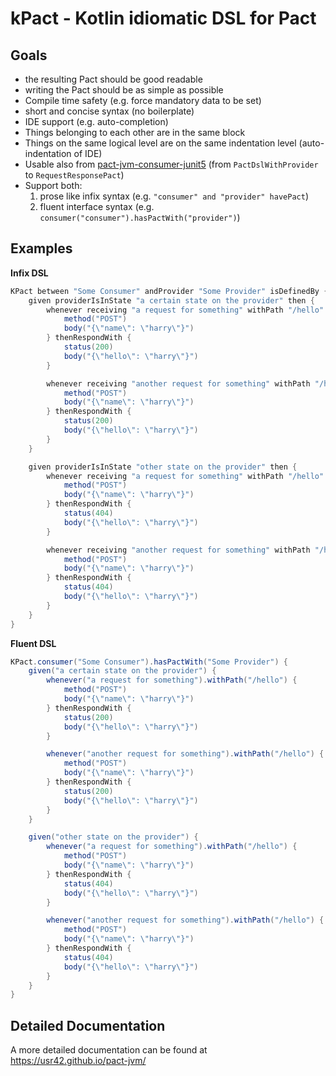 # kPact - Kotlin idiomatic DSL for Pact

## Goals

  - the resulting Pact should be good readable
  - writing the Pact should be as simple as possible
  - Compile time safety (e.g. force mandatory data to be set)
  - short and concise syntax (no boilerplate)
  - IDE support (e.g. auto-completion)
  - Things belonging to each other are in the same block
  - Things on the same logical level are on the same indentation level
    (auto-indentation of IDE)
  - Usable also from
    [pact-jvm-consumer-junit5](https://github.com/DiUS/pact-jvm/tree/master/pact-jvm-consumer-junit5)
    (from `PactDslWithProvider` to `RequestResponsePact`)
  - Support both:
    1.  prose like infix syntax (e.g. `"consumer" and "provider"
        havePact`)
    2.  fluent interface syntax (e.g.
        `consumer("consumer").hasPactWith("provider")`)

## Examples

**Infix DSL**

``` java
KPact between "Some Consumer" andProvider "Some Provider" isDefinedBy {
    given providerIsInState "a certain state on the provider" then {
        whenever receiving "a request for something" withPath "/hello" and {
            method("POST")
            body("{\"name\": \"harry\"}")
        } thenRespondWith {
            status(200)
            body("{\"hello\": \"harry\"}")
        }

        whenever receiving "another request for something" withPath "/hello" and {
            method("POST")
            body("{\"name\": \"harry\"}")
        } thenRespondWith {
            status(200)
            body("{\"hello\": \"harry\"}")
        }
    }

    given providerIsInState "other state on the provider" then {
        whenever receiving "a request for something" withPath "/hello" and {
            method("POST")
            body("{\"name\": \"harry\"}")
        } thenRespondWith {
            status(404)
            body("{\"hello\": \"harry\"}")
        }

        whenever receiving "another request for something" withPath "/hello" and {
            method("POST")
            body("{\"name\": \"harry\"}")
        } thenRespondWith {
            status(404)
            body("{\"hello\": \"harry\"}")
        }
    }
}
```

**Fluent DSL**

``` java
KPact.consumer("Some Consumer").hasPactWith("Some Provider") {
    given("a certain state on the provider") {
        whenever("a request for something").withPath("/hello") {
            method("POST")
            body("{\"name\": \"harry\"}")
        } thenRespondWith {
            status(200)
            body("{\"hello\": \"harry\"}")
        }

        whenever("another request for something").withPath("/hello") {
            method("POST")
            body("{\"name\": \"harry\"}")
        } thenRespondWith {
            status(200)
            body("{\"hello\": \"harry\"}")
        }
    }

    given("other state on the provider") {
        whenever("a request for something").withPath("/hello") {
            method("POST")
            body("{\"name\": \"harry\"}")
        } thenRespondWith {
            status(404)
            body("{\"hello\": \"harry\"}")
        }

        whenever("another request for something").withPath("/hello") {
            method("POST")
            body("{\"name\": \"harry\"}")
        } thenRespondWith {
            status(404)
            body("{\"hello\": \"harry\"}")
        }
    }
}
```

## Detailed Documentation

A more detailed documentation can be found at https://usr42.github.io/pact-jvm/